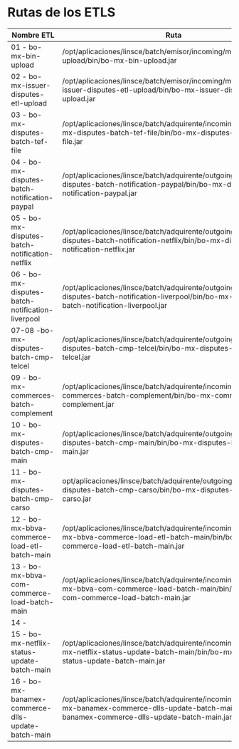 # Rutas de los ETLS

| Nombre ETL   | Ruta                                                                                                                                                           |
|--------------|----------------------------------------------------------------------------------------------------------------------------------------------------------------|
| 01 - bo-mx-bin-upload | /opt/aplicaciones/linsce/batch/emisor/incoming/me/bo-mx-bin-upload/bin/bo-mx-bin-upload.jar                                                                    |
| 02 - bo-mx-issuer-disputes-etl-upload | /opt/aplicaciones/linsce/batch/emisor/incoming/me/bo-mx-issuer-disputes-etl-upload/bin/bo-mx-issuer-disputes-etl-upload.jar                                    |
| 03 - bo-mx-disputes-batch-tef-file | /opt/aplicaciones/linsce/batch/adquirente/incoming/bbva/bo-mx-disputes-batch-tef-file/bin/bo-mx-disputes-batch-tef-file.jar                                    |
| 04 - bo-mx-disputes-batch-notification-paypal | /opt/aplicaciones/linsce/batch/adquirente/outgoing/bbva/bo-mx-disputes-batch-notification-paypal/bin/bo-mx-disputes-batch-notification-paypal.jar              |
| 05 - bo-mx-disputes-batch-notification-netflix | /opt/aplicaciones/linsce/batch/adquirente/outgoing/bbva/bo-mx-disputes-batch-notification-netflix/bin/bo-mx-disputes-batch-notification-netflix.jar            |
| 06 - bo-mx-disputes-batch-notification-liverpool | /opt/aplicaciones/linsce/batch/adquirente/outgoing/bbva/bo-mx-disputes-batch-notification-liverpool/bin/bo-mx-disputes-batch-notification-liverpool.jar        |
| 07-08 -bo-mx-disputes-batch-cmp-telcel | /opt/aplicaciones/linsce/batch/adquirente/outgoing/bbva/bo-mx-disputes-batch-cmp-telcel/bin/bo-mx-disputes-batch-cmp-telcel.jar                                |
| 09 - bo-mx-commerces-batch-complement | /opt/aplicaciones/linsce/batch/adquirente/incoming/ma/bo-mx-commerces-batch-complement/bin/bo-mx-commerces-batch-complement.jar                                |
| 10 - bo-mx-disputes-batch-cmp-main | /opt/aplicaciones/linsce/batch/adquirente/outgoing/ma/bo-mx-disputes-batch-cmp-main/bin/bo-mx-disputes-batch-cmp-main.jar                                      |
| 11 - bo-mx-disputes-batch-cmp-carso | opt/aplicaciones/linsce/batch/adquirente/outgoing/carso/bo-mx-disputes-batch-cmp-carso/bin/bo-mx-disputes-batch-cmp-carso.jar                                                                |
| 12 - bo-mx-bbva-commerce-load-etl-batch-main | /opt/aplicaciones/linsce/batch/adquirente/incoming/bbva/bo-mx-bbva-commerce-load-etl-batch-main/bin/bo-mx-bbva-commerce-load-etl-batch-main.jar                |
| 13 - bo-mx-bbva-com-commerce-load-batch-main | /opt/aplicaciones/linsce/batch/adquirente/incoming/bbva/bo-mx-bbva-com-commerce-load-batch-main/bin/bo-mx-bbva-com-commerce-load-batch-main.jar                |
| 14 - |                                                                                                                                                                |
| 15 - bo-mx-netflix-status-update-batch-main | /opt/aplicaciones/linsce/batch/adquirente/incoming/bbva/bo-mx-netflix-status-update-batch-main/bin/bo-mx-netflix-status-update-batch-main.jar                  |
| 16 - bo-mx-banamex-commerce-dlls-update-batch-main | /opt/aplicaciones/linsce/batch/adquirente/incoming/banamex/bo-mx-banamex-commerce-dlls-update-batch-main/bin/bo-mx-banamex-commerce-dlls-update-batch-main.jar |


